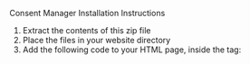 Consent Manager Installation Instructions

1. Extract the contents of this zip file
2. Place the files in your website directory
3. Add the following code to your HTML page, inside the <head> tag:

<link rel="stylesheet" id="silktide-consent-manager-css" href="path-to-css/silktide-consent-manager.css">
<script src="path-to-js/silktide-consent-manager.js"></script>
<script>
silktideCookieBannerManager.updateCookieBannerConfig({
  background: {
    showBackground: true
  },
  cookieIcon: {
    position: "bottomLeft"
  },
  cookieTypes: [
    {
      id: "notwendig",
      name: "Notwendig",
      description: "<p>Diese Cookies sind für das einwandfreie Funktionieren der Website erforderlich und können nicht deaktiviert werden. Sie helfen bei Funktionen wie dem Einloggen und dem Speichern Ihrer Datenschutzeinstellungen.</p>",
      required: true,
      onAccept: function() {
        console.log('Add logic for the required Notwendig here');
      }
    },
    {
      id: "statistik",
      name: "Statistik",
      description: "<p>Diese Cookies helfen uns, die Website zu verbessern, indem sie verfolgen, welche Seiten am beliebtesten sind und wie sich Besucher auf der Website bewegen.</p>",
      required: false,
      onAccept: function() {
        gtag('consent', 'update', {
          analytics_storage: 'granted',
        });
        dataLayer.push({
          'event': 'consent_accepted_statistik',
        });
      },
      onReject: function() {
        gtag('consent', 'update', {
          analytics_storage: 'denied',
        });
      }
    },
    {
      id: "marketing",
      name: "Marketing",
      description: "<p>Diese Cookies bieten zusätzliche Funktionen und Personalisierungen, um Ihre Erfahrung zu verbessern. Sie können von uns oder von Partnern gesetzt werden, deren Dienste wir nutzen.</p>",
      required: false,
      onAccept: function() {
        gtag('consent', 'update', {
          ad_storage: 'granted',
          ad_user_data: 'granted',
          ad_personalization: 'granted',
        });
        dataLayer.push({
          'event': 'consent_accepted_marketing',
        });
      },
      onReject: function() {
        gtag('consent', 'update', {
          ad_storage: 'denied',
          ad_user_data: 'denied',
          ad_personalization: 'denied',
        });
      }
    }
  ],
  text: {
    banner: {
      description: "<p>Wir verwenden auf unserer Website Cookies, um Ihre Benutzererfahrung zu verbessern, personalisierte Inhalte bereitzustellen und unseren Verkehr zu analysieren.&nbsp;<a href=\"https://your-website.com/cookie-policy\" target=\"_blank\">Cookie-Richtlinie.</a></p>",
      acceptAllButtonText: "Alle akzeptieren",
      acceptAllButtonAccessibleLabel: "Alle Cookies akzeptieren",
      rejectNonEssentialButtonText: "Nicht notwendige ablehnen",
      rejectNonEssentialButtonAccessibleLabel: "Nicht notwendige ablehnen",
      preferencesButtonText: "Einstellungen",
      preferencesButtonAccessibleLabel: "Einstellungen umschalten"
    },
    preferences: {
      title: "Passen Sie Ihre Cookie-Einstellungen an",
      description: "<p>Wir respektieren Ihr Recht auf Privatsphäre. Sie können wählen, einige Cookie-Typen nicht zu erlauben. Ihre Cookie-Einstellungen gelten für unsere gesamte Website.</p>",
      creditLinkText: "Holen Sie sich dieses Banner kostenlos",
      creditLinkAccessibleLabel: "Dieses Banner kostenlos erhalten"
    }
  },
  position: {
    banner: "bottomLeft"
  }
});
</script>
